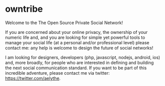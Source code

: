 # owntribe
Welcome to the The Open Source Private Social Network!

If you are concerned about your online privacy, the ownership of your numeric life and, and you are looking for simple yet powerful tools to manage your social life (at a personal and/or professional level) please contact me: any help is welcome to design the future of social networks!

I am looking for designers, developers (php, javascript, nodejs, android, ios) and, more broadly, for people who are interested in defining and building the next social communication standard. If you want to be part of this incredible adventure, please contact me via twitter: https://twitter.com/aelythe.
